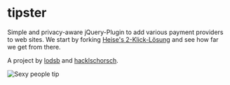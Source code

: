tipster
=======

Simple and privacy-aware jQuery-Plugin to add various payment providers to web sites.
We start by forking [Heise's 2-Klick-Lösung](http://www.heise.de/extras/socialshareprivacy/) and see how far we get from there.

A project by [lodsb](https://github.com/lodsb) and [hacklschorsch](https://github.com/hacklschorsch).

![Sexy people tip](http://farm3.staticflickr.com/2310/2248285806_2b50de82c7_z.jpg "Sexy people tip (image by mwichary@flickr)")


